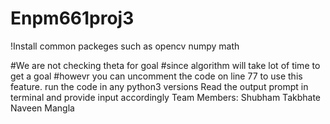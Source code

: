 # Enpm661proj3
!Install common packeges such as
 opencv
 numpy
 math

 #We are not checking theta for goal
 #since algorithm will take lot of time to get a goal
 #howevr you can uncomment the code on line 77 to use this feature.
 run the code in any python3 versions
 Read the output prompt in terminal and provide input accordingly
 Team Members:
 Shubham Takbhate 
 Naveen Mangla

